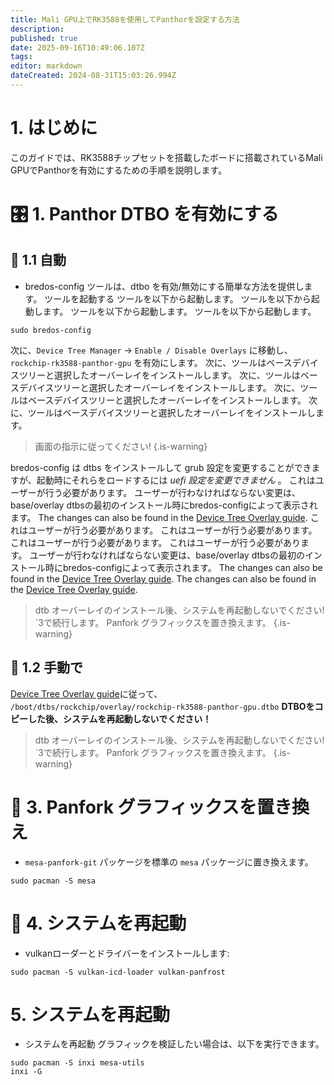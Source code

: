 ```yaml
---
title: Mali GPU上でRK3588を使用してPanthorを設定する方法
description:
published: true
date: 2025-09-16T10:49:06.107Z
tags:
editor: markdown
dateCreated: 2024-08-31T15:03:26.994Z
---
```


# 1. はじめに

このガイドでは、RK3588チップセットを搭載したボードに搭載されているMali GPUでPanthorを有効にするための手順を説明します。

# 🎛️ 1. Panthor DTBO を有効にする

## 🤖 1.1 自動

- bredos-config ツールは、dtbo を有効/無効にする簡単な方法を提供します。 ツールを起動する ツールを以下から起動します。 ツールを以下から起動します。 ツールを以下から起動します。 ツールを以下から起動します。

```
sudo bredos-config
```

次に、`Device Tree Manager` -> `Enable / Disable Overlays` に移動し、`rockchip-rk3588-panthor-gpu` を有効にします。 次に、ツールはベースデバイスツリーと選択したオーバーレイをインストールします。 次に、ツールはベースデバイスツリーと選択したオーバーレイをインストールします。 次に、ツールはベースデバイスツリーと選択したオーバーレイをインストールします。 次に、ツールはベースデバイスツリーと選択したオーバーレイをインストールします。

> 画面の指示に従ってください!
> {.is-warning}

bredos-config は dtbs をインストールして grub 設定を変更することができますが、起動時にそれらをロードするには _uefi 設定を変更できません_ 。 これはユーザーが行う必要があります。 ユーザーが行わなければならない変更は、base/overlay dtbsの最初のインストール時にbredos-configによって表示されます。 The changes can also be found in the [Device Tree Overlay guide](/how-to/how-to-enable-dtbos). これはユーザーが行う必要があります。 これはユーザーが行う必要があります。 これはユーザーが行う必要があります。 これはユーザーが行う必要があります。 ユーザーが行わなければならない変更は、base/overlay dtbsの最初のインストール時にbredos-configによって表示されます。 The changes can also be found in the [Device Tree Overlay guide](/how-to/how-to-enable-dtbos). The changes can also be found in the [Device Tree Overlay guide](/how-to/how-to-enable-dtbos).

> dtb オーバーレイのインストール後、システムを再起動しないでください!
> \`3で続行します。 Panfork グラフィックスを置き換えます。
> {.is-warning}

## 🦶 1.2 手動で

[Device Tree Overlay guide](/how-to/how-to-enable-dtbos)に従って、
`/boot/dtbs/rockchip/overlay/rockchip-rk3588-panthor-gpu.dtbo`
**DTBOをコピーした後、システムを再起動しないでください！**

> dtb オーバーレイのインストール後、システムを再起動しないでください!
> \`3で続行します。 Panfork グラフィックスを置き換えます。
> {.is-warning}

# 🔁 3. Panfork グラフィックスを置き換え

- `mesa-panfork-git` パッケージを標準の `mesa` パッケージに置き換えます。

```
sudo pacman -S mesa
```

# 🔁 4. システムを再起動

- vulkanローダーとドライバーをインストールします:

```
sudo pacman -S vulkan-icd-loader vulkan-panfrost
```

# 5. システムを再起動

- システムを再起動 グラフィックを検証したい場合は、以下を実行できます。

```
sudo pacman -S inxi mesa-utils
inxi -G
```